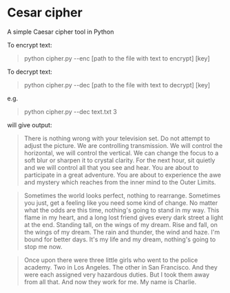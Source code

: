 # Cesar cipher
A simple Caesar cipher tool in Python

To encrypt text: 
> python cipher.py --enc [path to the file with text to encrypt] [key]

To decrypt text: 
> python cipher.py --dec [path to the file with text to decrypt] [key]

e.g.
> python cipher.py --dec text.txt 3

will give output:

> There is nothing wrong with your television set. Do not attempt to adjust the picture. We are controlling transmission. We will control the horizontal, we will control the vertical. We can change the focus to a soft blur or sharpen it to crystal clarity. For the next hour, sit quietly and we will control all that you see and hear. You are about to participate in a great adventure. You are about to experience the awe and mystery which reaches from the inner mind to the Outer Limits.

> Sometimes the world looks perfect, nothing to rearrange. Sometimes you just, get a feeling like you need some kind of change. No matter what the odds are this time, nothing's going to stand in my way. This flame in my heart, and a long lost friend gives every dark street a light at the end. Standing tall, on the wings of my dream. Rise and fall, on the wings of my dream. The rain and thunder, the wind and haze. I'm bound for better days. It's my life and my dream, nothing's going to stop me now.

> Once upon there were three little girls who went to the police academy. Two in Los Angeles. The other in San Francisco. And they were each assigned very hazardous duties. But I took them away from all that. And now they work for me. My name is Charlie.

